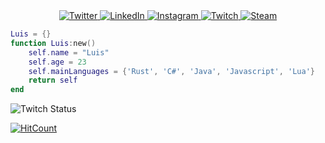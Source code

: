 <div align="center">
  <a href="https://twitter.com/siul_manfroni" target="_blank">
    <img src="https://img.shields.io/badge/-Twitter-1ca0f1?style=flat-square&labelColor=1ca0f1&logo=twitter&logoColor=white&link=https://twitter.com/siul_manfroni" alt="Twitter" />
  </a>

  <a href="https://www.linkedin.com/in/luis-felipe-manfroni-b70ba413b/" target="_blank">
    <img src="https://img.shields.io/badge/LinkedIn-%230077B5.svg?&style=flat-square&logo=linkedin&logoColor=white" alt="LinkedIn">
  </a>
  
  <a href="https://www.instagram.com/luismanfroni/" target="_blank">
    <img src="https://img.shields.io/badge/Instagram-%23E4405F.svg?&style=flat-square&logo=instagram&logoColor=white" alt="Instagram">
  </a>
  
  <a href="https://www.twitch.tv/siulmanfroni/" target="_blank">
    <img src="https://img.shields.io/badge/Twitch-9146FF.svg?&style=flat-square&logo=twitch&logoColor=white" alt="Twitch">
  </a>
  
  <a href="https://steamcommunity.com/id/luisfman/" target="_blank">
    <img src="https://img.shields.io/badge/Steam-000000.svg?&style=flat-square&logo=steam&logoColor=white" alt="Steam">
  </a>

</div>

```lua
Luis = {}
function Luis:new()
    self.name = "Luis"
    self.age = 23
    self.mainLanguages = {'Rust', 'C#', 'Java', 'Javascript', 'Lua'}
    return self
end
```

<img alt="Twitch Status" src="https://img.shields.io/twitch/status/siulmanfroni?logo=twitch&logoColor=9146FF&style=for-the-badge">

[![HitCount](http://hits.dwyl.com/luismanfroni/luismanfroni.svg)](http://hits.dwyl.com/luismanfroni/luismanfroni)
